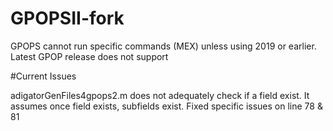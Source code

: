 # GPOPSII-fork
GPOPS cannot run specific commands (MEX) unless using 2019 or earlier. Latest GPOP release does not support 

#Current Issues

adigatorGenFiles4gpops2.m does not adequately check if a field exist. It assumes once field exists, subfields exist. 
Fixed specific issues on line 78 & 81
